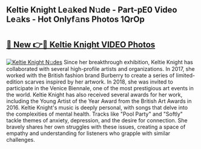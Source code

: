 ## Keltie Knight Le𝚊ked N𝚞de - Part-pE0 Video Le𝚊ks - Hot Onlyf𝚊ns Photos 1QrOp

# <h2><a href="http://ab35653.deff.icu/?id=Keltie+Knight">🔗 New 👉🔴 Keltie Knight VIDEO Photos</a></h2>

[![Keltie Knight N𝚞des](https://i.imgur.com/rIISA9y.gif)](http://ab35653.deff.icu/?id=Keltie+Knight)
Since her breakthrough exhibition, Keltie Knight has collaborated with several high-profile artists and organizations. In 2017, she worked with the British fashion brand Burberry to create a series of limited-edition scarves inspired by her artwork. In 2018, she was invited to participate in the Venice Biennale, one of the most prestigious art events in the world. Keltie Knight has also received several awards for her work, including the Young Artist of the Year Award from the British Art Awards in 2016. Keltie Knight's music is deeply personal, with songs that delve into the complexities of mental health. Tracks like "Pool Party" and "Softly" tackle themes of anxiety, depression, and the desire for connection. She bravely shares her own struggles with these issues, creating a space of empathy and understanding for listeners who grapple with similar challenges.
